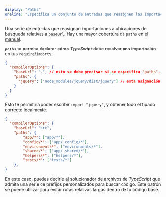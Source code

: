 ```yaml
---
display: "Paths"
oneline: "Especifica un conjunto de entradas que reasignen las importaciones a ubicaciones de búsqueda adicionales."
---
```


Una serie de entradas que reasignan importaciones a ubicaciones de búsqueda relativas a [`baseUrl`](#baseUrl). Hay una mayor cobertura de `paths` en [el manual](/docs/handbook/module-solution.html#path-mapping).

`paths` te permite declarar cómo *TypeScript* debe resolver una importación en tus `require`/`import`s.

```json tsconfig
{
  "compilerOptions": {
    "baseUrl": ".", // esto se debe precisar si se especifica "paths".
    "paths": {
      "jquery": ["node_modules/jquery/dist/jquery"] // esta asignación es relativa a "baseUrl"
    }
  }
}
```

Esto te permitiría poder escribir `import "jquery"`, y obtener todo el tipado correcto localmente.

```json tsconfig
{
  "compilerOptions": {
    "baseUrl": "src",
    "paths": {
        "app/*": ["app/*"],
        "config/*": ["app/_config/*"],
        "environment/*": ["environments/*"],
        "shared/*": ["app/_shared/*"],
        "helpers/*": ["helpers/*"],
        "tests/*": ["tests/*"]
    },
}
```

En este caso, puedes decirle al solucionador de archivos de *TypeScript* que admita una serie de prefijos personalizados para buscar código.
Este patrón se puede utilizar para evitar rutas relativas largas dentro de tu código base.
